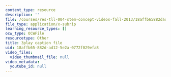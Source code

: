```yaml
---
content_type: resource
description: ''
file: /courses/res-tll-004-stem-concept-videos-fall-2013/18affb65882dad125e2a0772f029efa8_nwZ9FbZtOv0.srt
file_type: application/x-subrip
learning_resource_types: []
ocw_type: OCWFile
resourcetype: Other
title: 3play caption file
uid: 18affb65-882d-ad12-5e2a-0772f029efa8
video_files:
  video_thumbnail_file: null
video_metadata:
  youtube_id: null
---
```

